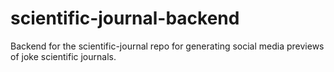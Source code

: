 # scientific-journal-backend
Backend for the scientific-journal repo for generating social media previews of joke scientific journals.
